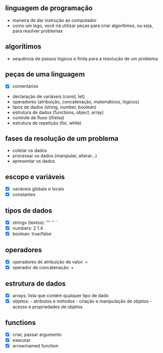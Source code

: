 ## linguagem de programação
- maneira de dar instrução ao computador 
- como um lego, você irá utilizar peças para criar algorítimos, ou seja, para resolver problemas

## algorítimos
- sequência de passos lógicos e finita para a resolução de um problema 

## peças de uma linguagem
- [x] comentários 
- declaração de variáveis (const, let)
- operadores (atribuição, concatenação, matemáticos, lógicos)
- tipos de dados (string, number, boolean)
- estrutura de dados (functions, object, array)
- controle de fluxo (if/else)
- estrutura de repetição (for, while)

## fases da resolução de um problema 
- coletar os dados 
- processar os dados (manipular, alterar...)
- apresentar os dados

## escopo e variáveis
- [x] variáveis globais e locais
- [x] constantes 

## tipos de dados
- [x] strings (textos): "" '' `` 
- [x] numbers: 2 1.4 
- [x] boolean: true/false

## operadores
- [x] operadores de atribuição de valor: =
- [x] operador de concatenação: + 

## estrutura de dados
- [x] arrays: lista que contém qualquer tipo de dado 
- [x] objetos: - atributos e métodos 
               - criação e manipulação de objetos
               - acesso e propriedades de objetos 
 
## functions
- [x] criar, passar argumento 
- [x] executar
- [x] arrow/named function 